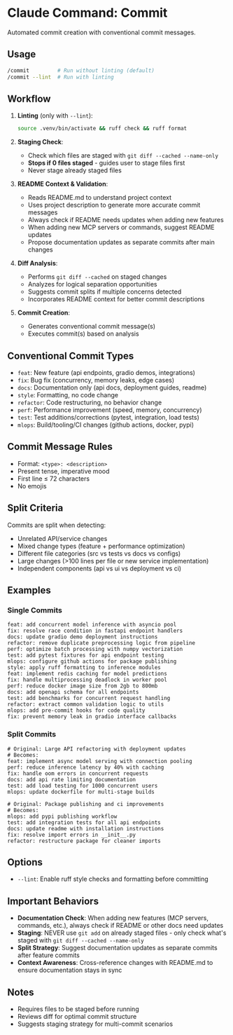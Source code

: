 # Claude Command: Commit

Automated commit creation with conventional commit messages.

## Usage

```bash
/commit         # Run without linting (default)
/commit --lint  # Run with linting
```

## Workflow

1. **Linting** (only with `--lint`):
   ```bash
   source .venv/bin/activate && ruff check && ruff format
   ```

2. **Staging Check**:
   - Check which files are staged with `git diff --cached --name-only`
   - **Stops if 0 files staged** - guides user to stage files first
   - Never stage already staged files

3. **README Context & Validation**:
   - Reads README.md to understand project context
   - Uses project description to generate more accurate commit messages
   - Always check if README needs updates when adding new features
   - When adding new MCP servers or commands, suggest README updates
   - Propose documentation updates as separate commits after main changes

4. **Diff Analysis**:
   - Performs `git diff --cached` on staged changes
   - Analyzes for logical separation opportunities
   - Suggests commit splits if multiple concerns detected
   - Incorporates README context for better commit descriptions

5. **Commit Creation**:
   - Generates conventional commit message(s)
   - Executes commit(s) based on analysis

## Conventional Commit Types

- `feat`: New feature (api endpoints, gradio demos, integrations)
- `fix`: Bug fix (concurrency, memory leaks, edge cases)
- `docs`: Documentation only (api docs, deployment guides, readme)
- `style`: Formatting, no code change
- `refactor`: Code restructuring, no behavior change
- `perf`: Performance improvement (speed, memory, concurrency)
- `test`: Test additions/corrections (pytest, integration, load tests)
- `mlops`: Build/tooling/CI changes (github actions, docker, pypi)

## Commit Message Rules

- Format: `<type>: <description>`
- Present tense, imperative mood
- First line ≤ 72 characters
- No emojis

## Split Criteria

Commits are split when detecting:
- Unrelated API/service changes
- Mixed change types (feature + performance optimization)
- Different file categories (src vs tests vs docs vs configs)
- Large changes (>100 lines per file or new service implementation)
- Independent components (api vs ui vs deployment vs ci)

## Examples

### Single Commits
```
feat: add concurrent model inference with asyncio pool
fix: resolve race condition in fastapi endpoint handlers
docs: update gradio demo deployment instructions
refactor: remove duplicate preprocessing logic from pipeline
perf: optimize batch processing with numpy vectorization
test: add pytest fixtures for api endpoint testing
mlops: configure github actions for package publishing
style: apply ruff formatting to inference modules
feat: implement redis caching for model predictions
fix: handle multiprocessing deadlock in worker pool
perf: reduce docker image size from 2gb to 800mb
docs: add openapi schema for all endpoints
test: add benchmarks for concurrent request handling
refactor: extract common validation logic to utils
mlops: add pre-commit hooks for code quality
fix: prevent memory leak in gradio interface callbacks
```

### Split Commits
```
# Original: Large API refactoring with deployment updates
# Becomes:
feat: implement async model serving with connection pooling
perf: reduce inference latency by 40% with caching
fix: handle oom errors in concurrent requests
docs: add api rate limiting documentation
test: add load testing for 1000 concurrent users
mlops: update dockerfile for multi-stage builds

# Original: Package publishing and ci improvements
# Becomes:
mlops: add pypi publishing workflow
test: add integration tests for all api endpoints
docs: update readme with installation instructions
fix: resolve import errors in __init__.py
refactor: restructure package for cleaner imports
```

## Options

- `--lint`: Enable ruff style checks and formatting before committing

## Important Behaviors

- **Documentation Check**: When adding new features (MCP servers, commands, etc.), always check if README or other docs need updates
- **Staging**: NEVER use `git add` on already staged files - only check what's staged with `git diff --cached --name-only`
- **Split Strategy**: Suggest documentation updates as separate commits after feature commits
- **Context Awareness**: Cross-reference changes with README.md to ensure documentation stays in sync

## Notes

- Requires files to be staged before running
- Reviews diff for optimal commit structure
- Suggests staging strategy for multi-commit scenarios